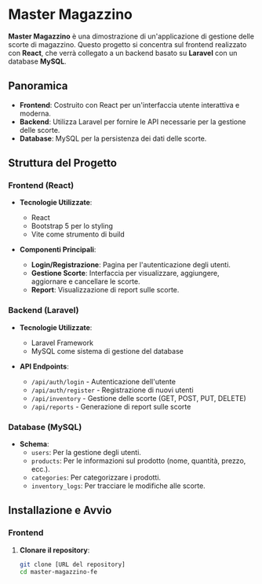 # Master Magazzino

**Master Magazzino** è una dimostrazione di un'applicazione di gestione delle scorte di magazzino. Questo progetto si concentra sul frontend realizzato con **React**, che verrà collegato a un backend basato su **Laravel** con un database **MySQL**.

## Panoramica

- **Frontend**: Costruito con React per un'interfaccia utente interattiva e moderna.
- **Backend**: Utilizza Laravel per fornire le API necessarie per la gestione delle scorte.
- **Database**: MySQL per la persistenza dei dati delle scorte.

## Struttura del Progetto

### Frontend (React)

- **Tecnologie Utilizzate**:

  - React
  - Bootstrap 5 per lo styling
  - Vite come strumento di build

- **Componenti Principali**:
  - **Login/Registrazione**: Pagina per l'autenticazione degli utenti.
  - **Gestione Scorte**: Interfaccia per visualizzare, aggiungere, aggiornare e cancellare le scorte.
  - **Report**: Visualizzazione di report sulle scorte.

### Backend (Laravel)

- **Tecnologie Utilizzate**:

  - Laravel Framework
  - MySQL come sistema di gestione del database

- **API Endpoints**:
  - `/api/auth/login` - Autenticazione dell'utente
  - `/api/auth/register` - Registrazione di nuovi utenti
  - `/api/inventory` - Gestione delle scorte (GET, POST, PUT, DELETE)
  - `/api/reports` - Generazione di report sulle scorte

### Database (MySQL)

- **Schema**:
  - `users`: Per la gestione degli utenti.
  - `products`: Per le informazioni sul prodotto (nome, quantità, prezzo, ecc.).
  - `categories`: Per categorizzare i prodotti.
  - `inventory_logs`: Per tracciare le modifiche alle scorte.

## Installazione e Avvio

### Frontend

1. **Clonare il repository**:
   ```bash
   git clone [URL del repository]
   cd master-magazzino-fe
   ```

